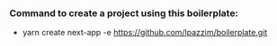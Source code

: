 ### Command to create a project using this boilerplate:
- yarn create next-app -e https://github.com/lpazzim/boilerplate.git